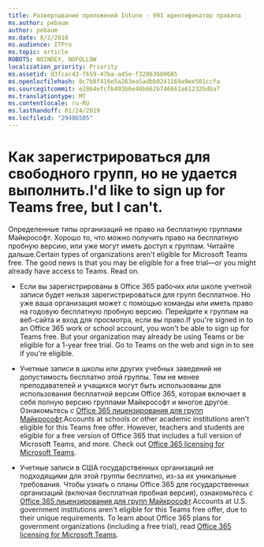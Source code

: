 ```yaml
---
title: Развертывание приложений Intune - 991 идентификатор правила
ms.author: pebaum
author: pebaum
ms.date: 8/2/2018
ms.audience: ITPro
ms.topic: article
ROBOTS: NOINDEX, NOFOLLOW
localization_priority: Priority
ms.assetid: d3fcac43-f659-47ba-a45e-f32863680685
ms.openlocfilehash: 8c7b8f416e5a263ea5adbb0241169a9ee501ccfa
ms.sourcegitcommit: e2864efcfb493b6e46b662b746661a61232bdba7
ms.translationtype: MT
ms.contentlocale: ru-RU
ms.lasthandoff: 01/24/2019
ms.locfileid: "29486505"
---
```

# <a name="id-like-to-sign-up-for-teams-free-but-i-cant"></a><span data-ttu-id="5f524-102">Как зарегистрироваться для свободного групп, но не удается выполнить.</span><span class="sxs-lookup"><span data-stu-id="5f524-102">I'd like to sign up for Teams free, but I can't.</span></span>

<span data-ttu-id="5f524-p101">Определенные типы организаций не право на бесплатную группами Майкрософт. Хорошо то, что можно получить право на бесплатную пробную версию, или уже могут иметь доступ к группам. Читайте дальше.</span><span class="sxs-lookup"><span data-stu-id="5f524-p101">Certain types of organizations aren't eligible for Microsoft Teams free. The good news is that you may be eligible for a free trial—or you might already have access to Teams. Read on.</span></span>
  
- <span data-ttu-id="5f524-p102">Если вы зарегистрированы в Office 365 рабочих или школе учетной записи будет нельзя зарегистрироваться для групп бесплатное. Но уже ваша организация может с помощью команды или иметь право на годовую бесплатную пробную версию. Перейдите к группам на веб-сайта и вход для просмотра, если вы право.</span><span class="sxs-lookup"><span data-stu-id="5f524-p102">If you're signed in to an Office 365 work or school account, you won't be able to sign up for Teams free. But your organization may already be using Teams or be eligible for a 1-year free trial. Go to Teams on the web and sign in to see if you're eligible.</span></span>
    
- <span data-ttu-id="5f524-p103">Учетные записи в школы или других учебных заведений не допустимость бесплатно этой группы. Тем не менее преподавателей и учащихся могут быть использованы для использования бесплатной версии Office 365, которая включает в себя полную версию группами Майкрософт и многое другое. Ознакомьтесь с [Office 365 лицензирования для групп Майкрософт](https://docs.microsoft.com/microsoftteams/office-365-licensing).</span><span class="sxs-lookup"><span data-stu-id="5f524-p103">Accounts at schools or other academic institutions aren't eligible for this Teams free offer. However, teachers and students are eligible for a free version of Office 365 that includes a full version of Microsoft Teams, and more. Check out [Office 365 licensing for Microsoft Teams](https://docs.microsoft.com/microsoftteams/office-365-licensing).</span></span>
    
- <span data-ttu-id="5f524-p104">Учетные записи в США государственных организаций не подходящими для этой группы бесплатно, из-за их уникальные требования. Чтобы узнать о планы Office 365 для государственных организаций (включая бесплатная пробная версия), ознакомьтесь с [Office 365 лицензирования для групп Майкрософт](https://docs.microsoft.com/microsoftteams/office-365-licensing).</span><span class="sxs-lookup"><span data-stu-id="5f524-p104">Accounts at U.S. government institutions aren't eligible for this Teams free offer, due to their unique requirements. To learn about Office 365 plans for government organizations (including a free trial), read [Office 365 licensing for Microsoft Teams](https://docs.microsoft.com/microsoftteams/office-365-licensing).</span></span>
    

